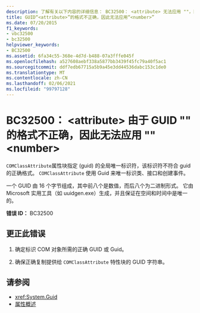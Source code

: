 ```yaml
---
description: 了解有关以下内容的详细信息： BC32500： <attribute> 无法应用 ""，因为 GUID " <number> " 的格式不正确
title: GUID“<attribute>”的格式不正确，因此无法应用“<number>”
ms.date: 07/20/2015
f1_keywords:
- vbc32500
- bc32500
helpviewer_keywords:
- BC32500
ms.assetid: 6fa34c55-368e-4d7d-b488-07a3fffe045f
ms.openlocfilehash: a527608aebf338a5877bb3439f45fc79a40f5ac1
ms.sourcegitcommit: ddf7edb67715a5b9a45e3dd44536dabc153c1de0
ms.translationtype: MT
ms.contentlocale: zh-CN
ms.lasthandoff: 02/06/2021
ms.locfileid: "99797128"
---
```

# <a name="bc32500-attribute-cannot-be-applied-because-the-format-of-the-guid-number-is-not-correct"></a>BC32500： \<attribute> 由于 GUID "" 的格式不正确，因此无法应用 "" \<number>

`COMClassAttribute`属性块指定 (guid) 的全局唯一标识符，该标识符不符合 guid 的正确格式。 `COMClassAttribute` 使用 Guid 来唯一标识类、接口和创建事件。

 一个 GUID 由 16 个字节组成，其中前八个是数值，而后八个为二进制形式。 它由 Microsoft 实用工具（如 uuidgen.exe）生成，并且保证在空间和时间中是唯一的。

 **错误 ID：** BC32500

## <a name="to-correct-this-error"></a>更正此错误

1. 确定标识 COM 对象所需的正确 GUID 或 Guid。

2. 确保正确复制提供给 `COMClassAttribute` 特性块的 GUID 字符串。

## <a name="see-also"></a>请参阅

- <xref:System.Guid>
- [属性概述](../../programming-guide/concepts/attributes/index.md)
